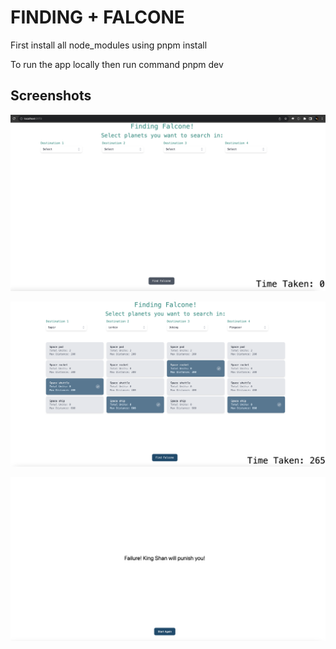 # FINDING + FALCONE

First install all node_modules using pnpm install

To run the app locally then run command pnpm dev


## Screenshots

![App Screenshot](https://github.com/reelinfinity/finding-falcone/blob/main/src/assets/Screenshot%202023-09-10%20at%203.42.22%20AM.png?raw=true)

![App Screenshot](https://github.com/reelinfinity/finding-falcone/blob/main/src/assets/Screenshot%202023-09-10%20at%203.42.41%20AM.png?raw=true)

![App Screenshot](https://github.com/reelinfinity/finding-falcone/blob/main/src/assets/Screenshot%202023-09-10%20at%203.42.57%20AM.png?raw=true)
